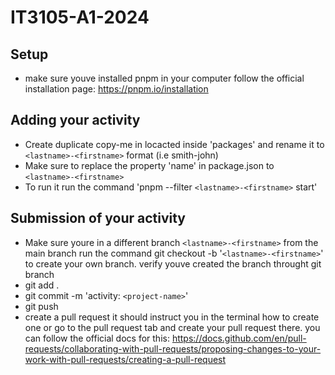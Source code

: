 # IT3105-A1-2024
## Setup
 - make sure youve installed pnpm in your computer follow the official installation page: https://pnpm.io/installation
## Adding your activity
 - Create duplicate copy-me in locacted inside 'packages' and rename it to `<lastname>-<firstname>` format (i.e smith-john)
 - Make sure to replace the property 'name' in package.json to `<lastname>-<firstname>`
 - To run it run the command 'pnpm --filter `<lastname>-<firstname>` start'

## Submission of your activity
 - Make sure youre in a different branch `<lastname>-<firstname>` from the main branch run the command git checkout -b '`<lastname>-<firstname>`' to create your own branch. verify youve created the branch throught git branch
 - git add .
 - git commit -m 'activity: `<project-name>`'
 - git push
 - create a pull request it should instruct you in the terminal how to create one or go to the pull request tab and create your pull request there. you can follow the official docs for this: https://docs.github.com/en/pull-requests/collaborating-with-pull-requests/proposing-changes-to-your-work-with-pull-requests/creating-a-pull-request

